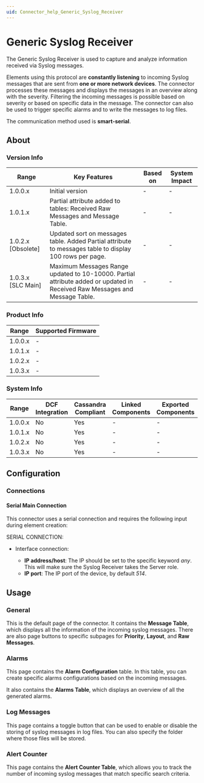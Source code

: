 ```yaml
---
uid: Connector_help_Generic_Syslog_Receiver
---
```


# Generic Syslog Receiver

The Generic Syslog Receiver is used to capture and analyze information received via Syslog messages.

Elements using this protocol are **constantly listening** to incoming Syslog messages that are sent from **one or more network devices**. The connector processes these messages and displays the messages in an overview along with the severity. Filtering the incoming messages is possible based on severity or based on specific data in the message. The connector can also be used to trigger specific alarms and to write the messages to log files.

The communication method used is **smart-serial**.

## About

### Version Info

| Range | Key Features | Based on | System Impact |
|--|--|--|--|
| 1.0.0.x | Initial version | - | - |
| 1.0.1.x | Partial attribute added to tables: Received Raw Messages and Message Table. | - | - |
| 1.0.2.x [Obsolete] | Updated sort on messages table. Added Partial attribute to messages table to display 100 rows per page. | - | - |
| 1.0.3.x [SLC Main] | Maximum Messages Range updated to 10-10000. Partial attribute added or updated in Received Raw Messages and Message Table. | - | - |

### Product Info

| Range     | Supported Firmware     |
|-----------|------------------------|
| 1.0.0.x   | -                      |
| 1.0.1.x   | -                      |
| 1.0.2.x   | -                      |
| 1.0.3.x   | -                      |

### System Info

| Range     | DCF Integration     | Cassandra Compliant     | Linked Components     | Exported Components     |
|-----------|---------------------|-------------------------|-----------------------|-------------------------|
| 1.0.0.x   | No                  | Yes                     | -                     | -                       |
| 1.0.1.x   | No                  | Yes                     | -                     | -                       |
| 1.0.2.x   | No                  | Yes                     | -                     | -                       |
| 1.0.3.x   | No                  | Yes                     | -                     | -                       |

## Configuration

### Connections

#### Serial Main Connection

This connector uses a serial connection and requires the following input during element creation:

SERIAL CONNECTION:

- Interface connection:

  - **IP address/host**: The IP should be set to the specific keyword *any*. This will make sure the Syslog Receiver takes the Server role.
  - **IP port**: The IP port of the device, by default *514*.

## Usage

### General

This is the default page of the connector. It contains the **Message Table**, which displays all the information of the incoming syslog messages. There are also page buttons to specific subpages for **Priority**, **Layout**, and **Raw Messages**.

### Alarms

This page contains the **Alarm Configuration** table. In this table, you can create specific alarms configurations based on the incoming messages.

It also contains the **Alarms Table**, which displays an overview of all the generated alarms.

### Log Messages

This page contains a toggle button that can be used to enable or disable the storing of syslog messages in log files. You can also specify the folder where those files will be stored.

### Alert Counter

This page contains the **Alert Counter Table**, which allows you to track the number of incoming syslog messages that match specific search criteria.
